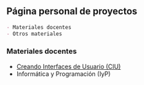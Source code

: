 ## Página personal de proyectos

```markdown
- Materiales docentes
- Otros materiales
```

### Materiales docentes

- [Creando Interfaces de Usuario (CIU)]((https://otsedom.github.io/CIU))
- Informática y Programación (IyP)


